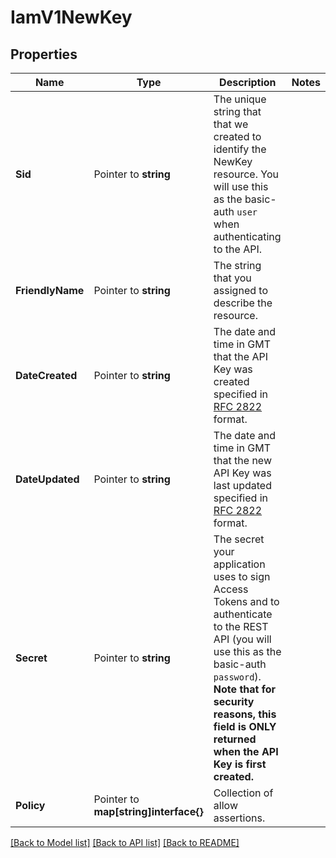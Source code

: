 # IamV1NewKey

## Properties

Name | Type | Description | Notes
------------ | ------------- | ------------- | -------------
**Sid** | Pointer to **string** | The unique string that that we created to identify the NewKey resource. You will use this as the basic-auth `user` when authenticating to the API. |
**FriendlyName** | Pointer to **string** | The string that you assigned to describe the resource. |
**DateCreated** | Pointer to **string** | The date and time in GMT that the API Key was created specified in [RFC 2822](https://www.ietf.org/rfc/rfc2822.txt) format. |
**DateUpdated** | Pointer to **string** | The date and time in GMT that the new API Key was last updated specified in [RFC 2822](https://www.ietf.org/rfc/rfc2822.txt) format. |
**Secret** | Pointer to **string** | The secret your application uses to sign Access Tokens and to authenticate to the REST API (you will use this as the basic-auth `password`).  **Note that for security reasons, this field is ONLY returned when the API Key is first created.** |
**Policy** | Pointer to **map[string]interface{}** | Collection of allow assertions. |

[[Back to Model list]](../README.md#documentation-for-models) [[Back to API list]](../README.md#documentation-for-api-endpoints) [[Back to README]](../README.md)


